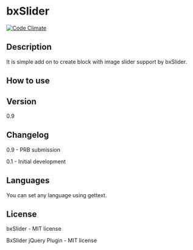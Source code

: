 bxSlider
================

[![Code Climate](https://codeclimate.com/github/dszymczuk/bxSlider/badges/gpa.svg)](https://codeclimate.com/github/dszymczuk/bxSlider)

Description
----

It is simple add on to create block with image slider support by bxSlider.


How to use
----




Version
----
0.9

Changelog
----

0.9 - PRB submission

0.1 - Initial development 

Languages
----
You can set any language using gettext.


License
----
bxSlider - MIT license

BxSlider jQuery Plugin - MIT license